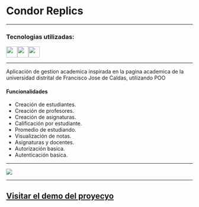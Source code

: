 # Condor Replics

--- 

### Tecnologias utilizadas:

<img src="https://cdn-icons-png.flaticon.com/512/174/174854.png" width='30px' ><img src="https://cdn-icons-png.flaticon.com/512/732/732190.png" width='30px' ><img src="https://cdn-icons-png.flaticon.com/512/5968/5968292.png" width='30px' >

--- 

Aplicación de gestion academica inspirada en la pagina academica de la universidad distrital de Francisco Jose de Caldas, utilizando POO

#### Funcionalidades

- Creación de estudiantes.
- Creación de profesores.
- Creación de asignaturas.
- Calificación por estudiante.
- Promedio de estudiando.
- Visualización de notas.
- Asignaturas y docentes.
- Autorización basica.
- Autenticación basica.

---

![](https://i.imgur.com/dbAb2u3.png)

---

## [Visitar el demo del proyecyo](https://brycot.github.io/condor-replic/) 
